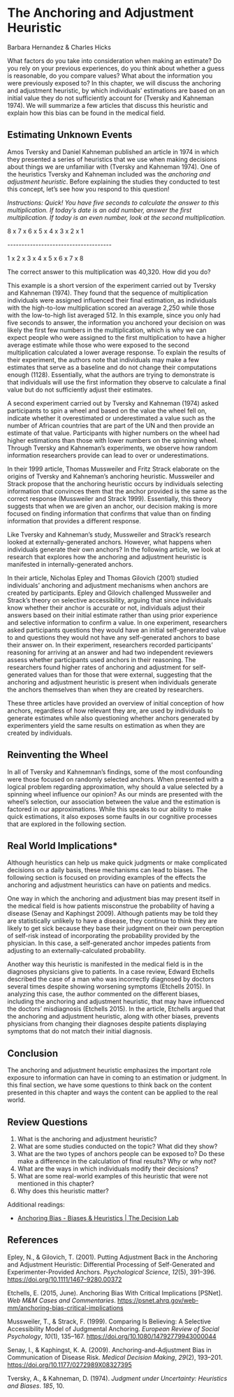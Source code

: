 # The Anchoring and Adjustment Heuristic

Barbara Hernandez & Charles Hicks

What factors do you take into
consideration when making an estimate? Do you rely on your previous
experiences, do you think about whether a guess is reasonable, do you
compare values? What about the information you were previously exposed
to? In this chapter, we will discuss the anchoring and adjustment
heuristic, by which individuals’ estimations are based on an initial
value they do not sufficiently account for (Tversky and Kahneman 1974). We will summarize a few articles that discuss this heuristic and
explain how this bias can be found in the medical field.

## Estimating Unknown Events

Amos Tversky and Daniel Kahneman
published an article in 1974 in which they presented a series of
heuristics that we use when making decisions about things we are
unfamiliar with (Tversky and Kahneman 1974). One of the heuristics
Tversky and Kahneman included was the *anchoring and adjustment
heuristic*. Before explaining the studies they conducted to test this
concept, let’s see how you respond to this question!

*Instructions: Quick! You have five seconds to calculate the answer to
this multiplication. If today’s date is an odd number, answer the first
multiplication. If today is an even number, look at the second
multiplication.*

8 x 7 x 6 x 5 x 4 x 3 x 2 x 1


  

*-------------------------------------*

  

1 x 2 x 3 x 4 x 5 x 6 x 7 x 8

  

  

The correct answer to this multiplication was 40,320. How did you do?


This example is a short version of the experiment carried out by Tversky
and Kahneman (1974). They found that the sequence of multiplication
individuals were assigned influenced their final estimation, as
individuals with the high-to-low multiplication scored an average 2,250
while those with the low-to-high list averaged 512. In this
example, since you only had five seconds to answer, the information you
anchored your decision on was likely the first few numbers in the
multiplication, which is why we can expect people who were assigned to
the first multiplication to have a higher average estimate while those
who were exposed to the second multiplication calculated a lower average
response. To explain the results of their experiment, the authors note
that individuals may make a few estimates that serve as a baseline and
do not change their computations enough (1128). Essentially, what the
authors are trying to demonstrate is that individuals will use the first
information they observe to calculate a final value but do not
sufficiently adjust their estimates.

A second experiment carried out by Tversky and Kahneman (1974) asked
participants to spin a wheel and based on the value the wheel fell on,
indicate whether it overestimated or underestimated a value such as the
number of African countries that are part of the UN and then provide an
estimate of that value. Participants with higher numbers on the
wheel had higher estimations than those with lower numbers on the
spinning wheel. Through Tversky and Kahneman’s experiments, we
observe how random information researchers provide can lead to over or
underestimations.

In their 1999 article, Thomas Mussweiler and Fritz Strack elaborate on
the origins of Tversky and Kahneman’s anchoring heuristic. Mussweiler
and Strack propose that the anchoring heuristic occurs by individuals
selecting information that convinces them that the anchor provided is
the same as the correct response (Mussweiler and Strack 1999).
Essentially, this theory suggests that when we are given an anchor, our
decision making is more focused on finding information that confirms
that value than on finding information that provides a different
response.

Like Tversky and Kahneman’s study, Mussweiler and Strack’s research
looked at externally-generated anchors. However, what happens when
individuals generate their own anchors? In the following article, we
look at research that explores how the anchoring and adjustment
heuristic is manifested in internally-generated anchors.

In their article, Nicholas Epley and Thomas Gilovich (2001) studied
individuals’ anchoring and adjustment mechanisms when anchors are
created by participants. Epley and Gilovich challenged Mussweiler and
Strack’s theory on selective accessibility, arguing that since
individuals know whether their anchor is accurate or not, individuals
adjust their answers based on their initial estimate rather than using
prior experience and selective information to confirm a value. In
one experiment, researchers asked participants questions they would have
an initial self-generated value to and questions they would not have any
self-generated anchors to base their answer on. In their
experiment, researchers recorded participants’ reasoning for arriving at
an answer and had two independent reviewers assess whether participants
used anchors in their reasoning. The researchers found higher
rates of anchoring and adjustment for self-generated values than for
those that were external, suggesting that the anchoring and
adjustment heuristic is present when individuals generate the anchors
themselves than when they are created by researchers.

These three articles have provided an overview of initial conception of
how anchors, regardless of how relevant they are, are used by
individuals to generate estimates while also questioning whether anchors
generated by experimenters yield the same results on estimation as when
they are created by individuals.

## Reinventing the Wheel

<span class="Apple-tab-span"> </span>In all of Tversky and Kahnemnan’s
findings, some of the most confounding were those focused on randomly
selected anchors. When presented with a logical problem regarding
approximation, why should a value selected by a spinning wheel influence
our opinion? As our minds are presented with the wheel’s selection, our
association between the value and the estimation is factored in our
approximations. While this speaks to our ability to make quick
estimations, it also exposes some faults in our cognitive processes that
are explored in the following section.

  
## Real World Implications*

Although heuristics can help us
make quick judgments or make complicated decisions on a daily basis,
these mechanisms can lead to biases. The following section is focused on
providing examples of the effects the anchoring and adjustment
heuristics can have on patients and medics. 

One way in which the anchoring and
adjustment bias may present itself in the medical field is how patients
misconstrue the probability of having a disease (Senay and Kaphingst
2009). Although patients may be told they are statistically
unlikely to have a disease, they continue to think they are likely to
get sick because they base their judgment on their own perception of
self-risk instead of incorporating the probability provided by the
physician. In this case, a self-generated anchor impedes patients
from adjusting to an externally-calculated probability.

Another way this heuristic is manifested in the medical field is in the
diagnoses physicians give to patients. In a case review, Edward Etchells
described the case of a man who was incorrectly diagnosed by doctors
several times despite showing worsening symptoms (Etchells 2015). In
analyzing this case, the author commented on the different biases,
including the anchoring and adjustment heuristic, that may have
influenced the doctors’ misdiagnosis (Etchells 2015). In the article,
Etchells argued that the anchoring and adjustment heuristic, along with
other biases, prevents physicians from changing their diagnoses despite
patients displaying symptoms that do not match their initial
diagnosis.

## Conclusion

The anchoring and adjustment
heuristic emphasizes the important role exposure to information can have
in coming to an estimation or judgment. In this final section, we have
some questions to think back on the content presented in this chapter
and ways the content can be applied to the real world.

  

## Review Questions

1.  What is the anchoring and adjustment heuristic?
2.  What are some studies conducted on the topic? What did they show?
3.  What are the two types of anchors people can be exposed to? Do these make a difference in the
calculation of final results? Why or why not?
4.  What are the ways in which individuals modify their decisions?
5.  What are some real-world examples of this heuristic that were not mentioned in this chapter?
6.  Why does this heuristic matter?



Additional readings:

-   [Anchoring Bias - Biases & Heuristics | The Decision
    Lab](https://thedecisionlab.com/biases/anchoring-bias/#:~:text=Anchoring%20bias%20happens%20because%20the,anchor%2Dand%2Dadjust%20hypothesis.&text=Tversky%20and%20Kahneman%27s%20explanation%20works,an%20anchor%20on%20their%20own.)

## References

Epley, N., & Gilovich, T. (2001). Putting Adjustment Back in the
Anchoring and Adjustment Heuristic: Differential Processing of
Self-Generated and Experimenter-Provided Anchors. *Psychological
Science*, *12*(5), 391–396. [<span
class="s3">https://doi.org/10.1111/1467-9280.00372</span>](https://doi.org/10.1111/1467-9280.00372)

Etchells, E. (2015, June). Anchoring Bias With Critical Implications
\[PSNet\]. *Web M&M Cases and Commentaries*. [<span
class="s3">https://psnet.ahrq.gov/web-mm/anchoring-bias-critical-implications</span>](https://psnet.ahrq.gov/web-mm/anchoring-bias-critical-implications)

Mussweiler, T., & Strack, F. (1999). Comparing Is Believing: A
Selective Accessibility Model of Judgmental Anchoring. *European
Review of Social Psychology*, *10*(1), 135–167. [<span
class="s3">https://doi.org/10.1080/14792779943000044</span>](https://doi.org/10.1080/14792779943000044)

Senay, I., & Kaphingst, K. A. (2009). Anchoring-and-Adjustment Bias
in Communication of Disease Risk. *Medical Decision Making*,
*29*(2), 193–201. [<span
class="s3">https://doi.org/10.1177/0272989X08327395</span>](https://doi.org/10.1177/0272989X08327395)

Tversky, A., & Kahneman, D. (1974). *Judgment under Uncertainty:
Heuristics and Biases*. *185*, 10.
